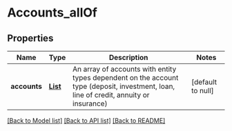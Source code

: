 # Accounts_allOf
## Properties

| Name | Type | Description | Notes |
|------------ | ------------- | ------------- | -------------|
| **accounts** | [**List**](AccountWithDescriptor.md) | An array of accounts with entity types dependent on the account type (deposit, investment, loan, line of credit, annuity or insurance) | [default to null] |

[[Back to Model list]](../README.md#documentation-for-models) [[Back to API list]](../README.md#documentation-for-api-endpoints) [[Back to README]](../README.md)

